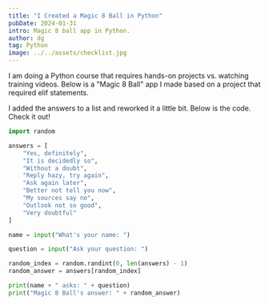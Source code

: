 ```yaml
---
title: "I Created a Magic 8 Ball in Python"
pubDate: 2024-01-31
intro: Magic 8 ball app in Python.
author: dg
tag: Python
image: ../../assets/checklist.jpg
---
```


I am doing a Python course that requires hands-on projects vs. watching training videos. Below is a "Magic 8 Ball" app I made based on a project that required elif statements.

I added the answers to a list and reworked it a little bit. Below is the code. Check it out!

```python
import random

answers = [
    "Yes, definitely",
    "It is decidedly so",
    "Without a doubt", 
    "Reply hazy, try again",
    "Ask again later",
    "Better not tell you now", 
    "My sources say no",
    "Outlook not so good",
    "Very doubtful"
]

name = input("What's your name: ")

question = input("Ask your question: ")

random_index = random.randint(0, len(answers) - 1)
random_answer = answers[random_index]

print(name + " asks: " + question) 
print("Magic 8 Ball's answer: " + random_answer)
```
